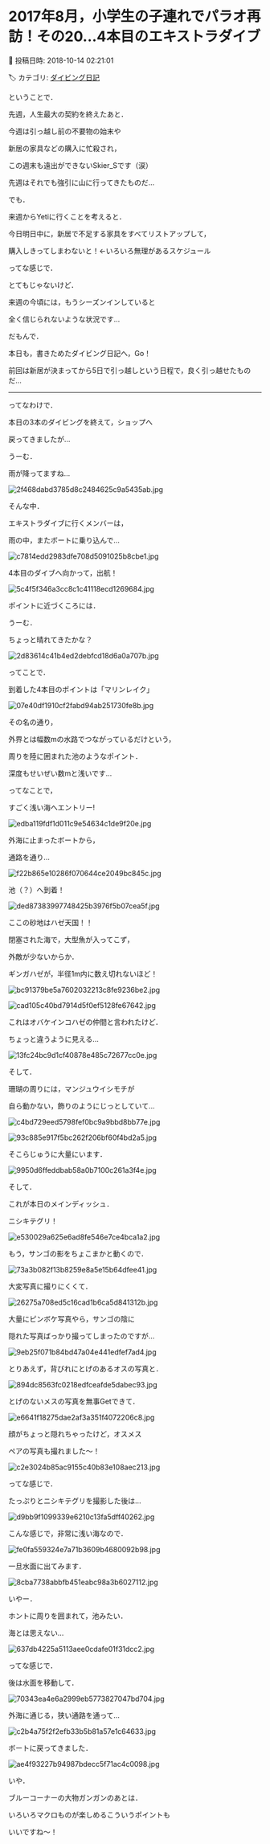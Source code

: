 # 2017年8月，小学生の子連れでパラオ再訪！その20…4本目のエキストラダイブ

📅 投稿日時: 2018-10-14 02:21:01

🏷️ カテゴリ: [ダイビング日記](ce3a7a8d424d112fce83ee85c81a0e344.md)

ということで．


先週，人生最大の契約を終えたあと．


今週は引っ越し前の不要物の始末や


新居の家具などの購入に忙殺され，


この週末も遠出ができないSkier_Sです（涙）


先週はそれでも強引に山に行ってきたものだ…





でも．


来週からYetiに行くことを考えると．


今日明日中に，新居で不足する家具をすべてリストアップして，


購入しきってしまわないと！←いろいろ無理があるスケジュール





ってな感じで．


とてもじゃないけど．


来週の今頃には，もうシーズンインしていると


全く信じられないような状況です…





だもんで．


本日も，書きためたダイビング日記へ，Go！


前回は新居が決まってから5日で引っ越しという日程で，良く引っ越せたものだ…


---





ってなわけで．


本日の3本のダイビングを終えて，ショップへ


戻ってきましたが…





うーむ．


雨が降ってますね…




![2f468dabd3785d8c2484625c9a5435ab.jpg](images/2f468dabd3785d8c2484625c9a5435ab.jpg)




そんな中．


エキストラダイブに行くメンバーは，


雨の中，またボートに乗り込んで…




![c7814edd2983dfe708d5091025b8cbe1.jpg](images/c7814edd2983dfe708d5091025b8cbe1.jpg)




4本目のダイブへ向かって，出航！




![5c4f5f346a3cc8c1c41118ecd1269684.jpg](images/5c4f5f346a3cc8c1c41118ecd1269684.jpg)




ポイントに近づくころには．


うーむ．


ちょっと晴れてきたかな？




![2d83614c41b4ed2debfcd18d6a0a707b.jpg](images/2d83614c41b4ed2debfcd18d6a0a707b.jpg)







ってことで．


到着した4本目のポイントは「マリンレイク」




![07e40df1910cf2fabd94ab251730fe8b.jpg](images/07e40df1910cf2fabd94ab251730fe8b.jpg)




その名の通り，


外界とは幅数mの水路でつながっているだけという，


周りを陸に囲まれた池のようなポイント．


深度もせいぜい数mと浅いです…





ってなことで，


すごく浅い海へエントリー!




![edba119fdf1d011c9e54634c1de9f20e.jpg](images/edba119fdf1d011c9e54634c1de9f20e.jpg)




外海に止まったボートから，


通路を通り…




![f22b865e10286f070644ce2049bc845c.jpg](images/f22b865e10286f070644ce2049bc845c.jpg)




池（？）へ到着！




![ded87383997748425b3976f5b07cea5f.jpg](images/ded87383997748425b3976f5b07cea5f.jpg)







ここの砂地はハゼ天国！！


閉塞された海で，大型魚が入ってこず，


外敵が少ないからか．


ギンガハゼが，半径1m内に数え切れないほど！




![bc91379be5a7602032213c8fe9236be2.jpg](images/bc91379be5a7602032213c8fe9236be2.jpg)









![cad105c40bd7914d5f0ef5128fe67642.jpg](images/cad105c40bd7914d5f0ef5128fe67642.jpg)







これはオバケインコハゼの仲間と言われたけど．


ちょっと違うように見える…




![13fc24bc9d1cf40878e485c72677cc0e.jpg](images/13fc24bc9d1cf40878e485c72677cc0e.jpg)







そして．


珊瑚の周りには，マンジュウイシモチが


自ら動かない，飾りのようにじっとしていて…




![c4bd729eed5798fef0bc9a9bbd8bb77e.jpg](images/c4bd729eed5798fef0bc9a9bbd8bb77e.jpg)









![93c885e917f5bc262f206bf60f4bd2a5.jpg](images/93c885e917f5bc262f206bf60f4bd2a5.jpg)




そこらじゅうに大量にいます．




![9950d6ffeddbab58a0b7100c261a3f4e.jpg](images/9950d6ffeddbab58a0b7100c261a3f4e.jpg)







そして．


これが本日のメインディッシュ．


ニシキテグリ！




![e530029a625e6ad8fe546e7ce4bca1a2.jpg](images/e530029a625e6ad8fe546e7ce4bca1a2.jpg)




もう，サンゴの影をちょこまかと動くので．




![73a3b082f13b8259e8a5e15b64dfee41.jpg](images/73a3b082f13b8259e8a5e15b64dfee41.jpg)




大変写真に撮りにくくて．




![26275a708ed5c16cad1b6ca5d841312b.jpg](images/26275a708ed5c16cad1b6ca5d841312b.jpg)




大量にピンボケ写真やら，サンゴの陰に


隠れた写真ばっかり撮ってしまったのですが…




![9eb25f071b84bd47a04e441edfef7ad4.jpg](images/9eb25f071b84bd47a04e441edfef7ad4.jpg)




とりあえず，背びれにとげのあるオスの写真と．




![894dc8563fc0218edfceafde5dabec93.jpg](images/894dc8563fc0218edfceafde5dabec93.jpg)




とげのないメスの写真を無事Getできて．




![e6641f18275dae2af3a351f4072206c8.jpg](images/e6641f18275dae2af3a351f4072206c8.jpg)




顔がちょっと隠れちゃったけど，オスメス


ペアの写真も撮れました～！




![c2e3024b85ac9155c40b83e108aec213.jpg](images/c2e3024b85ac9155c40b83e108aec213.jpg)




ってな感じで．


たっぷりとニシキテグリを撮影した後は…




![d9bb9f1099339e6210c13fa5dff40262.jpg](images/d9bb9f1099339e6210c13fa5dff40262.jpg)







こんな感じで，非常に浅い海なので．




![fe0fa559324e7a71b3609b4680092b98.jpg](images/fe0fa559324e7a71b3609b4680092b98.jpg)




一旦水面に出てみます．




![8cba7738abbfb451eabc98a3b6027112.jpg](images/8cba7738abbfb451eabc98a3b6027112.jpg)




いやー．


ホントに周りを囲まれて，池みたい．


海とは思えない…




![637db4225a5113aee0cdafe01f31dcc2.jpg](images/637db4225a5113aee0cdafe01f31dcc2.jpg)




ってな感じで．


後は水面を移動して．




![70343ea4e6a2999eb5773827047bd704.jpg](images/70343ea4e6a2999eb5773827047bd704.jpg)




外海に通じる，狭い通路を通って…




![c2b4a75f2f2efb33b5b81a57e1c64633.jpg](images/c2b4a75f2f2efb33b5b81a57e1c64633.jpg)




ボートに戻ってきました．




![ae4f93227b94987bdecc5f71ac4c0098.jpg](images/ae4f93227b94987bdecc5f71ac4c0098.jpg)







いや．


ブルーコーナーの大物ガンガンのあとは．


いろいろマクロものが楽しめるこういうポイントも


いいですね～！
